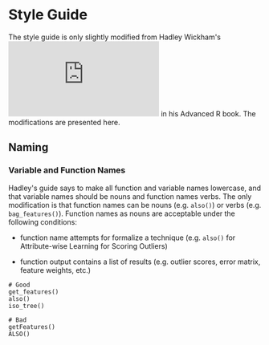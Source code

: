 # Style Guide

The style guide is only slightly modified from Hadley Wickham's ![style guide](http://adv-r.had.co.nz/Style.html) in his Advanced R book. The modifications are presented here.

## Naming

### Variable and Function Names

Hadley's guide says to make all function and variable names lowercase, and that variable names should be nouns and function names verbs. The only modification is that function names can be nouns (e.g. `also()`) or verbs (e.g. `bag_features()`). Function names as nouns are acceptable under the following conditions:

- function name attempts for formalize a technique (e.g. `also()` for Attribute-wise Learning for Scoring Outliers)

- function output contains a list of results (e.g. outlier scores, error matrix, feature weights, etc.)

```
# Good
get_features()
also()
iso_tree()

# Bad
getFeatures()
ALSO()
```
